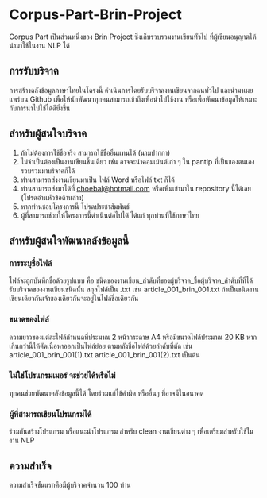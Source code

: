 # Corpus-Part-Brin-Project
Corpus Part เป็นส่วนหนึ่งของ Brin Project ซึ่งเก็บรวบรวมงานเขียนทั่วไป ที่ผู้เขียนอนุญาตให้นำมาใช้ในงาน NLP ได้ 

## การรับบริจาค
การสร้างคลังข้อมูลภาษาไทยในโครงนี้ ดำเนินการโดยรับบริจาคงานเขียนจากคนทั่วไป และนำมาเผยแพร่บน Github เพื่อให้นักพัฒนาทุกคนสามารถเข้าถึงเพื่อนำไปใช้งาน หรือเพื่อพัฒนาข้อมูลให้เหมาะกับการนำไปใช้ได้ดียิ่งขึ้น

## สำหรับผู้สนใจบริจาค
1. ถ้าไม่ต้องการใช้ชื่อจริง สามารถใช้ชื่ออื่นแทนได้ (นามปากกา)
2. ไม่จำเป็นต้องเป็นงานเขียนชิ้นเดียว เช่น อาจจะนำคอมเม้นต์เก่า ๆ ใน pantip ที่เป็นของตนเอง รวบรวมมาบริจาคก็ได้ 
3. ท่านสามารถส่งงานเขียนมาเป็น ไฟล์ Word หรือไฟล์ txt ก็ได้
4. ท่านสามารถส่งมาได้ที่ choebal@hotmail.com หรือเพิ่มเข้ามาใน repository นี้ได้เลย (โปรดอ่านหัวข้อด้านล่าง)
5. หากท่านชอบโครงการนี้ โปรดประชาสัมพันธ์
6. ผู้ที่สามารถช่วยให้โครงการนี้ดำเนินต่อไปได้ ได้แก่ ทุกท่านที่ใช้ภาษาไทย 

## สำหรับผู้สนใจพัฒนาคลังข้อมูลนี้
### การระบุชื่อไฟล์
ไฟล์จะถูกบันทึกชื่อด้วยรูปแบบ คือ ชนิดของงานเขียน_ลำดับที่ของผู้บริจาค_ชื่อผู้บริจาค_ลำดับที่ที่ได้รับบริจาคของงานเขียนชนิดนั้น สกุลไฟล์เป็น .txt เช่น article_001_brin_001.txt ถ้าเป็นชนิดงานเขียนเดียวกันเจ้าของเดียวกันจะอยู่ในไฟล์ชื่อเดียวกัน 
### ขนาดของไฟล์
ความยาวของแต่ละไฟล์กำหนดที่ประมาณ 2 หน้ากระดาษ A4 หรือมีขนาดไฟล์ประมาณ 20 KB หากเกินกว่านี้ให้ตัดเนื่อหาออกเป็นไฟล์ย่อย ตามหลังชื่อไฟล์ด้วยลำดับที่ตัด เช่น article_001_brin_001(1).txt article_001_brin_001(2).txt เป็นต้น
### ไม่ใช่โปรแกรมเมอร์ จะช่วยได้หรือไม่
ทุกคนช่วยพัฒนาคลังข้อมูลนี้ได้ โดยร่วมแก้ไข้คำผิด หรืออื่นๆ ที่อาจมีในอนาคต
### ผู้ที่สามารถเขียนโปรแกรมได้
ร่วมกันสร้างโปรแกรม หรือแนะนำโปรแกรม สำหรับ clean งานเขียนต่าง ๆ เพื่อเตรียมสำหรับใช้ในงาน NLP

## ความสำเร็จ
ความสำเร็จขั้นแรกคือมีผู้บริจาคจำนวน 100 ท่าน

